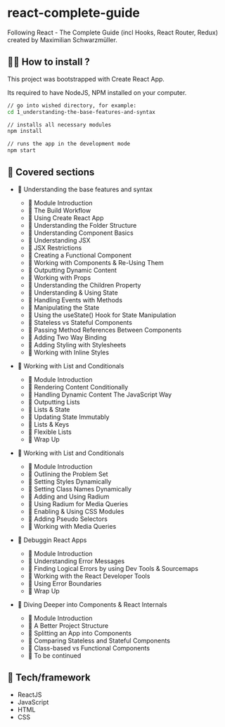 # react-complete-guide

Following React - The Complete Guide (incl Hooks, React Router, Redux) created by Maximilian Schwarzmüller.

## :man_technologist: How to install ?

This project was bootstrapped with Create React App.

Its required to have NodeJS, NPM installed on your computer.
```sh
// go into wished directory, for example:
cd 1_understanding-the-base-features-and-syntax
```
```sh
// installs all necessary modules
npm install
```
```sh
// runs the app in the development mode
npm start
```

## 📌 Covered sections

* 📂 Understanding the base features and syntax
  * 📄 Module Introduction
  * 📄 The Build Workflow
  * 📄 Using Create React App
  * 📄 Understanding the Folder Structure
  * 📄 Understanding Component Basics
  * 📄 Understanding JSX
  * 📄 JSX Restrictions
  * 📄 Creating a Functional Component
  * 📄 Working with Components & Re-Using Them
  * 📄 Outputting Dynamic Content
  * 📄 Working with Props
  * 📄 Understanding the Children Property
  * 📄 Understanding & Using State
  * 📄 Handling Events with Methods
  * 📄 Manipulating the State
  * 📄 Using the useState() Hook for State Manipulation
  * 📄 Stateless vs Stateful Components
  * 📄 Passing Method References Between Components
  * 📄 Adding Two Way Binding
  * 📄 Adding Styling with Stylesheets
  * 📄 Working with Inline Styles

* 📂 Working with List and Conditionals
  * 📄 Module Introduction
  * 📄 Rendering Content Conditionally
  * 📄 Handling Dynamic Content The JavaScript Way
  * 📄 Outputting Lists
  * 📄 Lists & State
  * 📄 Updating State Immutably
  * 📄 Lists & Keys
  * 📄 Flexible Lists
  * 📄 Wrap Up

* 📂 Working with List and Conditionals
  * 📄 Module Introduction
  * 📄 Outlining the Problem Set
  * 📄 Setting Styles Dynamically
  * 📄 Setting Class Names Dynamically
  * 📄 Adding and Using Radium
  * 📄 Using Radium for Media Queries
  * 📄 Enabling & Using CSS Modules
  * 📄 Adding Pseudo Selectors
  * 📄 Working with Media Queries

* 📂 Debuggin React Apps
  * 📄 Module Introduction
  * 📄 Understanding Error Messages
  * 📄 Finding Logical Errors by using Dev Tools & Sourcemaps
  * 📄 Working with the React Developer Tools
  * 📄 Using Error Boundaries
  * 📄 Wrap Up
     
* 📂 Diving Deeper into Components & React Internals
  * 📄 Module Introduction
  * 📄 A Better Project Structure
  * 📄 Splitting an App into Components
  * 📄 Comparing Stateless and Stateful Components
  * 📄 Class-based vs Functional Components
  * 📄 To be continued

## 🚀 Tech/framework 

* ReactJS
* JavaScript
* HTML
* CSS
